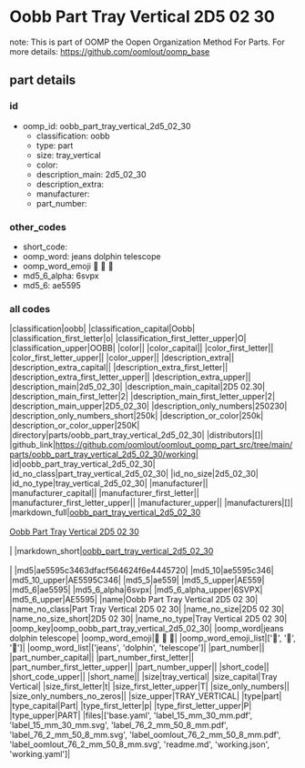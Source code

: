 # Oobb Part Tray Vertical 2D5 02 30  

note: This is part of OOMP the Oopen Organization Method For Parts. For more details: https://github.com/oomlout/oomp_base

##  part details





### id
* oomp_id: oobb_part_tray_vertical_2d5_02_30
  * classification: oobb
  * type: part
  * size: tray_vertical
  * color: 
  * description_main: 2d5_02_30
  * description_extra: 
  * manufacturer: 
  * part_number: 

### other_codes
* short_code: 
* oomp_word: jeans dolphin telescope
* oomp_word_emoji :jeans: :dolphin: :telescope:
* md5_6_alpha: 6svpx
* md5_6: ae5595

### all codes 
|classification|oobb|
|classification_capital|Oobb|
|classification_first_letter|o|
|classification_first_letter_upper|O|
|classification_upper|OOBB|
|color||
|color_capital||
|color_first_letter||
|color_first_letter_upper||
|color_upper||
|description_extra||
|description_extra_capital||
|description_extra_first_letter||
|description_extra_first_letter_upper||
|description_extra_upper||
|description_main|2d5_02_30|
|description_main_capital|2D5 02.30|
|description_main_first_letter|2|
|description_main_first_letter_upper|2|
|description_main_upper|2D5_02_30|
|description_only_numbers|250230|
|description_only_numbers_short|250k|
|description_or_color|250k|
|description_or_color_upper|250K|
|directory|parts/oobb_part_tray_vertical_2d5_02_30|
|distributors|[]|
|github_link|https://github.com/oomlout/oomlout_oomp_part_src/tree/main/parts/oobb_part_tray_vertical_2d5_02_30/working|
|id|oobb_part_tray_vertical_2d5_02_30|
|id_no_class|part_tray_vertical_2d5_02_30|
|id_no_size|2d5_02_30|
|id_no_type|tray_vertical_2d5_02_30|
|manufacturer||
|manufacturer_capital||
|manufacturer_first_letter||
|manufacturer_first_letter_upper||
|manufacturer_upper||
|manufacturers|[]|
|markdown_full|[oobb_part_tray_vertical_2d5_02_30](https://github.com/oomlout/oomlout_oomp_part_src/tree/main/parts/oobb_part_tray_vertical_2d5_02_30/working)<br>[](https://github.com/oomlout/oomlout_oomp_part_src/tree/main/parts/oobb_part_tray_vertical_2d5_02_30/working)<br>[Oobb Part Tray Vertical 2D5 02 30](https://github.com/oomlout/oomlout_oomp_part_src/tree/main/parts/oobb_part_tray_vertical_2d5_02_30/working)<br><br>|
|markdown_short|[oobb_part_tray_vertical_2d5_02_30](https://github.com/oomlout/oomlout_oomp_part_src/tree/main/parts/oobb_part_tray_vertical_2d5_02_30/working)<br><br>|
|md5|ae5595c3463dfacf564624f6e4445720|
|md5_10|ae5595c346|
|md5_10_upper|AE5595C346|
|md5_5|ae559|
|md5_5_upper|AE559|
|md5_6|ae5595|
|md5_6_alpha|6svpx|
|md5_6_alpha_upper|6SVPX|
|md5_6_upper|AE5595|
|name|Oobb Part Tray Vertical 2D5 02 30|
|name_no_class|Part Tray Vertical 2D5 02 30|
|name_no_size|2D5 02 30|
|name_no_size_short|2D5 02 30|
|name_no_type|Tray Vertical 2D5 02 30|
|oomp_key|oomp_oobb_part_tray_vertical_2d5_02_30|
|oomp_word|jeans dolphin telescope|
|oomp_word_emoji|:jeans: :dolphin: :telescope:|
|oomp_word_emoji_list|[':jeans:', ':dolphin:', ':telescope:']|
|oomp_word_list|['jeans', 'dolphin', 'telescope']|
|part_number||
|part_number_capital||
|part_number_first_letter||
|part_number_first_letter_upper||
|part_number_upper||
|short_code||
|short_code_upper||
|short_name||
|size|tray_vertical|
|size_capital|Tray Vertical|
|size_first_letter|t|
|size_first_letter_upper|T|
|size_only_numbers||
|size_only_numbers_no_zeros||
|size_upper|TRAY_VERTICAL|
|type|part|
|type_capital|Part|
|type_first_letter|p|
|type_first_letter_upper|P|
|type_upper|PART|
|files|['base.yaml', 'label_15_mm_30_mm.pdf', 'label_15_mm_30_mm.svg', 'label_76_2_mm_50_8_mm.pdf', 'label_76_2_mm_50_8_mm.svg', 'label_oomlout_76_2_mm_50_8_mm.pdf', 'label_oomlout_76_2_mm_50_8_mm.svg', 'readme.md', 'working.json', 'working.yaml']|
